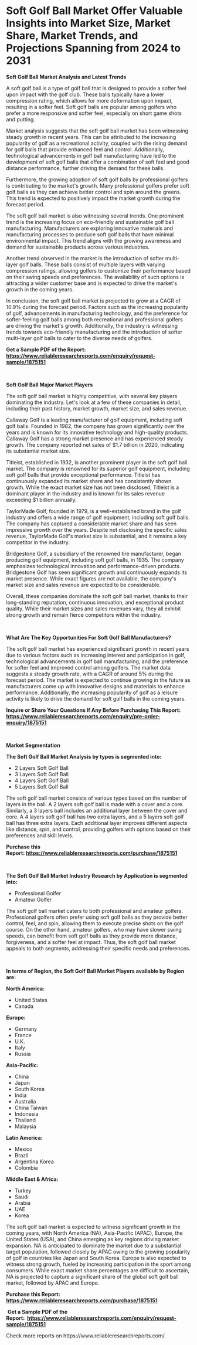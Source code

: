 <p><h1>Soft Golf Ball Market Offer Valuable Insights into Market Size, Market Share, Market Trends, and Projections Spanning from 2024 to 2031</h1></p><p><strong>Soft Golf Ball Market Analysis and Latest Trends</strong></p>
<p><p>A soft golf ball is a type of golf ball that is designed to provide a softer feel upon impact with the golf club. These balls typically have a lower compression rating, which allows for more deformation upon impact, resulting in a softer feel. Soft golf balls are popular among golfers who prefer a more responsive and softer feel, especially on short game shots and putting.</p><p>Market analysis suggests that the soft golf ball market has been witnessing steady growth in recent years. This can be attributed to the increasing popularity of golf as a recreational activity, coupled with the rising demand for golf balls that provide enhanced feel and control. Additionally, technological advancements in golf ball manufacturing have led to the development of soft golf balls that offer a combination of soft feel and good distance performance, further driving the demand for these balls.</p><p>Furthermore, the growing adoption of soft golf balls by professional golfers is contributing to the market's growth. Many professional golfers prefer soft golf balls as they can achieve better control and spin around the greens. This trend is expected to positively impact the market growth during the forecast period.</p><p>The soft golf ball market is also witnessing several trends. One prominent trend is the increasing focus on eco-friendly and sustainable golf ball manufacturing. Manufacturers are exploring innovative materials and manufacturing processes to produce soft golf balls that have minimal environmental impact. This trend aligns with the growing awareness and demand for sustainable products across various industries.</p><p>Another trend observed in the market is the introduction of softer multi-layer golf balls. These balls consist of multiple layers with varying compression ratings, allowing golfers to customize their performance based on their swing speeds and preferences. The availability of such options is attracting a wider customer base and is expected to drive the market's growth in the coming years.</p><p>In conclusion, the soft golf ball market is projected to grow at a CAGR of 10.9% during the forecast period. Factors such as the increasing popularity of golf, advancements in manufacturing technology, and the preference for softer-feeling golf balls among both recreational and professional golfers are driving the market's growth. Additionally, the industry is witnessing trends towards eco-friendly manufacturing and the introduction of softer multi-layer golf balls to cater to the diverse needs of golfers.</p></p>
<p><strong>Get a Sample PDF of the Report:&nbsp; <a href="https://www.reliableresearchreports.com/enquiry/request-sample/1875151">https://www.reliableresearchreports.com/enquiry/request-sample/1875151</a></strong></p>
<p>&nbsp;</p>
<p><strong>Soft Golf Ball Major Market Players</strong></p>
<p><p>The soft golf ball market is highly competitive, with several key players dominating the industry. Let's look at a few of these companies in detail, including their past history, market growth, market size, and sales revenue.</p><p>Callaway Golf is a leading manufacturer of golf equipment, including soft golf balls. Founded in 1982, the company has grown significantly over the years and is known for its innovative technology and high-quality products. Callaway Golf has a strong market presence and has experienced steady growth. The company reported net sales of $1.7 billion in 2020, indicating its substantial market size.</p><p>Titleist, established in 1932, is another prominent player in the soft golf ball market. The company is renowned for its superior golf equipment, including soft golf balls that provide exceptional performance. Titleist has continuously expanded its market share and has consistently shown growth. While the exact market size has not been disclosed, Titleist is a dominant player in the industry and is known for its sales revenue exceeding $1 billion annually.</p><p>TaylorMade Golf, founded in 1979, is a well-established brand in the golf industry and offers a wide range of golf equipment, including soft golf balls. The company has captured a considerable market share and has seen impressive growth over the years. Despite not disclosing the specific sales revenue, TaylorMade Golf's market size is substantial, and it remains a key competitor in the industry.</p><p>Bridgestone Golf, a subsidiary of the renowned tire manufacturer, began producing golf equipment, including soft golf balls, in 1935. The company emphasizes technological innovation and performance-driven products. Bridgestone Golf has seen significant growth and continuously expands its market presence. While exact figures are not available, the company's market size and sales revenue are expected to be considerable.</p><p>Overall, these companies dominate the soft golf ball market, thanks to their long-standing reputation, continuous innovation, and exceptional product quality. While their market sizes and sales revenues vary, they all exhibit strong growth and remain fierce competitors within the industry.</p></p>
<p>&nbsp;</p>
<p><strong>What Are The Key Opportunities For Soft Golf Ball Manufacturers?</strong></p>
<p><p>The soft golf ball market has experienced significant growth in recent years due to various factors such as increasing interest and participation in golf, technological advancements in golf ball manufacturing, and the preference for softer feel and improved control among golfers. The market data suggests a steady growth rate, with a CAGR of around 5% during the forecast period. The market is expected to continue growing in the future as manufacturers come up with innovative designs and materials to enhance performance. Additionally, the increasing popularity of golf as a leisure activity is likely to drive the demand for soft golf balls in the coming years.</p></p>
<p><strong>Inquire or Share Your Questions If Any Before Purchasing This Report: <a href="https://www.reliableresearchreports.com/enquiry/pre-order-enquiry/1875151">https://www.reliableresearchreports.com/enquiry/pre-order-enquiry/1875151</a></strong></p>
<p>&nbsp;</p>
<p><strong>Market Segmentation</strong></p>
<p><strong>The Soft Golf Ball Market Analysis by types is segmented into:</strong></p>
<p><ul><li>2 Layers Soft Golf Ball</li><li>3 Layers Soft Golf Ball</li><li>4 Layers Soft Golf Ball</li><li>5 Layers Soft Golf Ball</li></ul></p>
<p><p>The soft golf ball market consists of various types based on the number of layers in the ball. A 2 layers soft golf ball is made with a cover and a core. Similarly, a 3 layers ball includes an additional layer between the cover and core. A 4 layers soft golf ball has two extra layers, and a 5 layers soft golf ball has three extra layers. Each additional layer improves different aspects like distance, spin, and control, providing golfers with options based on their preferences and skill levels.</p></p>
<p><strong>Purchase this Report:&nbsp;<a href="https://www.reliableresearchreports.com/purchase/1875151">https://www.reliableresearchreports.com/purchase/1875151</a></strong></p>
<p>&nbsp;</p>
<p><strong>The Soft Golf Ball Market Industry Research by Application is segmented into:</strong></p>
<p><ul><li>Professional Golfer</li><li>Amateur Golfer</li></ul></p>
<p><p>The soft golf ball market caters to both professional and amateur golfers. Professional golfers often prefer using soft golf balls as they provide better control, feel, and spin, allowing them to execute precise shots on the golf course. On the other hand, amateur golfers, who may have slower swing speeds, can benefit from soft golf balls as they provide more distance, forgiveness, and a softer feel at impact. Thus, the soft golf ball market appeals to both segments, addressing their specific needs and preferences.</p></p>
<p>&nbsp;</p>
<p><strong>In terms of Region, the Soft Golf Ball Market Players available by Region are:</strong></p>
<p>
    <p> <strong> North America: </strong>
        <ul>
            <li>United States</li>
            <li>Canada</li>
        </ul>
        </p> 
    <p> <strong> Europe: </strong>
        <ul>
            <li>Germany</li>
            <li>France</li>
            <li>U.K.</li>
            <li>Italy</li>
            <li>Russia</li>
        </ul>
        </p> 
    <p> <strong> Asia-Pacific: </strong>
        <ul>
            <li>China</li>
            <li>Japan</li>
            <li>South Korea</li>
            <li>India</li>
            <li>Australia</li>
            <li>China Taiwan</li>
            <li>Indonesia</li>
            <li>Thailand</li>
            <li>Malaysia</li>
        </ul>
        </p> 
    <p> <strong> Latin America: </strong>
        <ul>
            <li>Mexico</li>
            <li>Brazil</li>
            <li>Argentina Korea</li>
            <li>Colombia</li>
        </ul>
        </p> 
    <p> <strong> Middle East & Africa: </strong>
        <ul>
            <li>Turkey</li>
            <li>Saudi</li>
            <li>Arabia</li>
            <li>UAE</li>
            <li>Korea</li>
        </ul>
    </p>
    </p>
<p><p>The soft golf ball market is expected to witness significant growth in the coming years, with North America (NA), Asia-Pacific (APAC), Europe, the United States (USA), and China emerging as key regions driving market expansion. NA is anticipated to dominate the market due to a substantial target population, followed closely by APAC owing to the growing popularity of golf in countries like Japan and South Korea. Europe is also expected to witness strong growth, fueled by increasing participation in the sport among consumers. While exact market share percentages are difficult to ascertain, NA is projected to capture a significant share of the global soft golf ball market, followed by APAC and Europe.</p></p>
<p><strong>Purchase this Report: <a href="https://www.reliableresearchreports.com/purchase/1875151">https://www.reliableresearchreports.com/purchase/1875151</a></strong></p>
<p>&nbsp;<strong>Get a Sample PDF of the Report:&nbsp;&nbsp;<a href="https://www.reliableresearchreports.com/enquiry/request-sample/1875151">https://www.reliableresearchreports.com/enquiry/request-sample/1875151</a></strong></p>
<p><strong></strong></p>
<p>Check more reports on https://www.reliableresearchreports.com/</p>